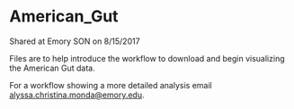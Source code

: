 # American_Gut

Shared at Emory SON on 8/15/2017

Files are to help introduce the workflow to download and begin visualizing the American Gut data. 

For a workflow showing a more detailed analysis email <alyssa.christina.monda@emory.edu>. 


